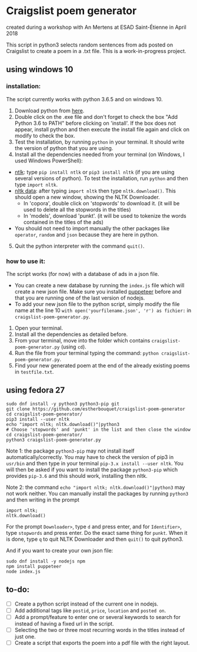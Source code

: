﻿ # Craigslist poem generator
created during a workshop with An Mertens at ESAD Saint-Étienne in April 2018

This script in python3 selects random sentences from ads posted on Craigslist to create a poem in a .txt file.
This is a work-in-progress project.

## using windows 10
### installation:
The script currently works with python 3.6.5 and on windows 10.

  1) Download python from [here](https://www.python.org/downloads/). 
  2) Double click on the .exe file and don't forget to check the box "Add Python 3.6 to PATH" before clicking on 'install'. If the box does not appear, install python and then execute the install file again and click on modify to check the box.
  3) Test the installation, by running `python` in your terminal. It should write the version of python that you are using. 
  4) Install all the dependencies needed from your terminal (on Windows, I used Windows PowerShell):
   - [ntlk](http://www.nltk.org/install.html): type `pip install ntlk` or `pip3 install nltk` (if you are using several versions of python). To test the installation, run `python` and then type `import nltk`.
   - [nltk data](http://www.nltk.org/data.html): after typing `import nltk` then type `nltk.download()`. This should open a new window, showing the NLTK Downloader. 
      * In 'copora', double click on 'stopwords' to download it. (it will be used to delete all the stopwords in the titles)
      * In 'models', download 'punkt'. (it will be used to tokenize the words contained in the titles of the ads)
   - You should not need to import manually the other packages like `operator`, `random` and `json` because they are here in python.
   5) Quit the python interpreter with the command `quit()`.

### how to use it:

The script works (for now) with a database of ads in a json file. 
* You can create a new database by running the `index.js` file which will create a new json file. Make sure you installed [puppeteer](https://github.com/GoogleChrome/puppeteer) before and that you are running one of the last version of nodejs.
* To add your new json file to the python script, simply modify the file name at the line 10 `with open('yourfilename.json', 'r') as fichier:` in `craigslist-poem-generator.py`.

1) Open your terminal.
2) Install all the dependencies as detailed before.
3) From your terminal, move into the folder which contains `craigslist-poem-generator.py` (using `cd`).
4) Run the file from your terminal typing the command: `python craigslist-poem-generator.py`.
5) Find your new generated poem at the end of the already existing poems in `testfile.txt`.

## using fedora 27

```
sudo dnf install -y python3 python3-pip git
git clone https://github.com/estherbouquet/craigslist-poem-generator
cd craigslist-poem-generator/
pip3 install --user nltk
echo "import nltk; nltk.download()"|python3
# Choose 'stopwords' and 'punkt' in the list and then close the window
cd craigslist-poem-generator/
python3 craigslist-poem-generator.py
```

Note 1: the package ```python3-pip``` may not install itself automatically/correctly. You may have to check the version of pip3 in ```usr/bin``` and then type in your terminal ```pip-3.x install --user nltk```. You will then be asked if you want to install the package ```python3-pip``` which provides ```pip-3.6``` and this should work, installing then nltk.

Note 2: the command ```echo "import nltk; nltk.download()"|python3``` may not work neither. You can manually install the packages by running ```python3``` and then writing in the prompt
```
import nltk;
nltk.download()
```
For the prompt ```Downloader>```, type ```d``` and press enter, and for ```Identifier>```, type ```stopwords``` and press enter. 
Do the exact same thing for ```punkt```.
When it is done, type ```q``` to quit NLTK Downloader and then ```quit()``` to quit python3.

And if you want to create your own json file:
```
sudo dnf install -y nodejs npm
npm install puppeteer
node index.js
```

## to-do:
- [ ] Create a python script instead of the current one in nodejs.
- [ ] Add additional tags like `postid`, `price`, `location` and `posted on`.
- [ ] Add a prompt/feature to enter one or several keywords to search for instead of having a fixed url in the script.
- [ ] Selecting the two or three most recurring words in the titles instead of just one.
- [ ] Create a script that exports the poem into a pdf file with the right layout.
